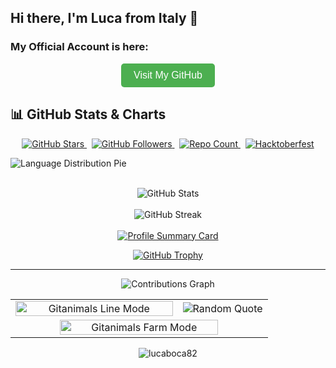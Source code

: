 ## Hi there, I'm Luca from Italy 👋

### My Official Account is here:
<p align="center">
  <a href="https://github.com/bocaletto-luca" target="_blank">
    <button style="padding: 10px 20px; font-size: 16px; border-radius: 5px; background-color: #4CAF50; color: white; border: none; cursor: pointer;">
      Visit My GitHub
    </button>
  </a>
</p>


## 📊 GitHub Stats & Charts

<p align="center">
  <!-- Stars, Followers, Repo Count, Hacktoberfest -->
  <a href="https://github.com/lucaboca82" target="_blank">
    <img src="https://img.shields.io/github/stars/lucaboca82?style=social" alt="GitHub Stars" />
  </a>
  &nbsp;
  <a href="https://github.com/lucaboca82" target="_blank">
    <img src="https://img.shields.io/github/followers/lucaboca82?label=Followers&style=social" alt="GitHub Followers" />
  </a>
  &nbsp;
  <a href="https://github.com/lucaboca82?tab=repositories" target="_blank">
    <img src="https://img.shields.io/badge/dynamic/json?color=blue&label=Repositories&query=public_repos&url=https%3A%2F%2Fapi.github.com%2Fusers%2Flucaboca82" alt="Repo Count" />
  </a>
  &nbsp;
  <a href="https://hacktoberfest.digital" target="_blank">
    <img src="https://img.shields.io/badge/Hacktoberfest-Completed-blue" alt="Hacktoberfest" />
  </a>
</p>

  <!-- Language distribution doughnut -->
  <img
    src="https://quickchart.io/chart?c=%7B%22type%22%3A%22doughnut%22%2C%22data%22%3A%7B%22labels%22%3A%5B%22Python%22%2C%22JavaScript%22%2C%22PHP%22%2C%22C%23%22%2C%22C%2B%2B%22%2C%22TypeScript%22%2C%22HTML%22%2C%22CSS%22%2C%22Others%22%5D%2C%22datasets%22%3A%5B%7B%22data%22%3A%5B30%2C20%2C10%2C8%2C7%2C8%2C5%2C5%2C7%5D%2C%22backgroundColor%22%3A%5B%22%233572A5%22%2C%22%23f1e05a%22%2C%22%234F5D95%22%2C%22%23178600%22%2C%22%2300599C%22%2C%22%233178C6%22%2C%22%23e34c26%22%2C%22%23563d7c%22%2C%22%23cccccc%22%5D%7D%5D%7D%2C%22options%22%3A%7B%22plugins%22%3A%7B%22doughnutlabel%22%3A%7B%22labels%22%3A%5B%7B%22text%22%3A%22100%25%22%2C%22font%22%3A%7B%22size%22%3A20%7D%7D%5D%7D%7D%7D%7D"
    alt="Language Distribution Pie"
  />
  <br /><br />

</div>

<p align="center">
  <!-- Top Languages, Overall Stats, Streak, and Summary Card -->
<div align="center">
  <!-- Overall stats -->
  <img
    src="https://github-readme-stats.vercel.app/api?username=lucaboca82&show_icons=true&theme=radical&count_private=true&include_all_commits=true"
    alt="GitHub Stats"
  />
  <br /><br />
  <img src="https://github-readme-streak-stats.herokuapp.com/?user=lucaboca82&theme=radical" alt="GitHub Streak" />
  <br /><br />
  <a href="https://github.com/lucaboca82" target="_blank">
    <img src="https://github-profile-summary-cards.vercel.app/api/cards/profile-details?username=lucaboca82&theme=github_dark" alt="Profile Summary Card" />
  </a>
</p>

<p align="center">
  <a href="https://github.com/lucaboca82/github-profile-trophy" target="_blank">
    <img src="https://github-profile-trophy.vercel.app/?username=lucaboca82&theme=matrix" alt="GitHub Trophy" />
  </a>
</p> 

<hr />

<div align="center">
  <img
    src="https://github-readme-activity-graph.vercel.app/graph?username=lucaboca82&theme=github-dark&area=true&hide_border=true"
    alt="Contributions Graph"
  />
</div>

<!-- Colonna 1: Gitanimals Line Mode -->
<table align="center">
  <tr>
    <td align="center" width="65%">
      <a href="https://github.com/git-goods/gitanimals">
        <img src="https://render.gitanimals.org/lines/lucaboca82?pet-id=1"
             width="100%" alt="Gitanimals Line Mode" />
      </a>
    </td>
    <!-- Colonna 2: Random Quote -->
    <td align="center" width="35%">
      <img src="https://quotes-github-readme.vercel.app/api?type=vertical&theme=gruvbox"
           alt="Random Quote" />
    </td>
  </tr>
  <tr>
    <!-- Riga 2: Gitanimals Farm Mode su tutta la larghezza -->
    <td colspan="2" align="center">
      <a href="https://github.com/git-goods/gitanimals">
        <img src="https://render.gitanimals.org/farms/lucaboca82"
             width="80%" alt="Gitanimals Farm Mode" />
      </a>
    </td>
  </tr>
</table>

<p align="center">
    <img src="https://komarev.com/ghpvc/?username=lucaboca82&label=Profile%20views&color=ce9927&style=flat" alt="lucaboca82" />
</p>
